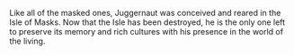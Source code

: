 Like all of the masked ones,  Juggernaut was conceived and reared in the Isle of Masks. Now that the Isle has been destroyed, he is the only one left to preserve its memory and rich cultures with his presence in the world of the living.
